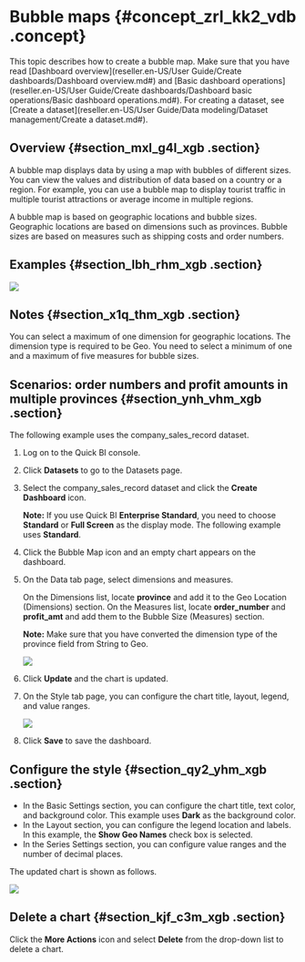 # Bubble maps {#concept_zrl_kk2_vdb .concept}

This topic describes how to create a bubble map. Make sure that you have read [Dashboard overview](reseller.en-US/User Guide/Create dashboards/Dashboard overview.md#) and [Basic dashboard operations](reseller.en-US/User Guide/Create dashboards/Dashboard basic operations/Basic dashboard operations.md#). For creating a dataset, see [Create a dataset](reseller.en-US/User Guide/Data modeling/Dataset management/Create a dataset.md#).

## Overview {#section_mxl_g4l_xgb .section}

A bubble map displays data by using a map with bubbles of different sizes. You can view the values and distribution of data based on a country or a region. For example, you can use a bubble map to display tourist traffic in multiple tourist attractions or average income in multiple regions.

A bubble map is based on geographic locations and bubble sizes. Geographic locations are based on dimensions such as provinces. Bubble sizes are based on measures such as shipping costs and order numbers.

## Examples {#section_lbh_rhm_xgb .section}

![](http://static-aliyun-doc.oss-cn-hangzhou.aliyuncs.com/assets/img/9129/15571950811715_en-US.png)

## Notes {#section_x1q_thm_xgb .section}

You can select a maximum of one dimension for geographic locations. The dimension type is required to be Geo. You need to select a minimum of one and a maximum of five measures for bubble sizes.

## Scenarios: order numbers and profit amounts in multiple provinces {#section_ynh_vhm_xgb .section}

The following example uses the company\_sales\_record dataset.

1.  Log on to the Quick BI console.
2.  Click **Datasets** to go to the Datasets page.
3.  Select the company\_sales\_record dataset and click the **Create Dashboard** icon.

    **Note:** If you use Quick BI **Enterprise Standard**, you need to choose **Standard** or **Full Screen** as the display mode. The following example uses **Standard**.

4.  Click the Bubble Map icon and an empty chart appears on the dashboard.
5.  On the Data tab page, select dimensions and measures.

    On the Dimensions list, locate **province** and add it to the Geo Location \(Dimensions\) section. On the Measures list, locate **order\_number** and **profit\_amt** and add them to the Bubble Size \(Measures\) section.

    **Note:** Make sure that you have converted the dimension type of the province field from String to Geo.

    ![](http://static-aliyun-doc.oss-cn-hangzhou.aliyuncs.com/assets/img/9129/15571950811713_en-US.png)

6.  Click **Update** and the chart is updated.
7.  On the Style tab page, you can configure the chart title, layout, legend, and value ranges.

    ![](http://static-aliyun-doc.oss-cn-hangzhou.aliyuncs.com/assets/img/9129/15571950811714_en-US.png)

8.  Click **Save** to save the dashboard.

## Configure the style {#section_qy2_yhm_xgb .section}

-   In the Basic Settings section, you can configure the chart title, text color, and background color. This example uses **Dark** as the background color.
-   In the Layout section, you can configure the legend location and labels. In this example, the **Show Geo Names** check box is selected.
-   In the Series Settings section, you can configure value ranges and the number of decimal places.

The updated chart is shown as follows.

![](http://static-aliyun-doc.oss-cn-hangzhou.aliyuncs.com/assets/img/9129/15571950811715_en-US.png)

## Delete a chart {#section_kjf_c3m_xgb .section}

Click the **More Actions** icon and select **Delete** from the drop-down list to delete a chart.


